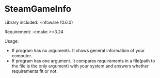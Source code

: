 # SteamGameInfo

Library included:
-infoware (0.6.0)

Requirement:
-cmake >=3.24

Usage:
- If program has no arguments. It shows general information of your computer. 
- If program has one argument. It compares requirements in a file(path to the file is the only argument) with your system and answers whether requirements fit or not.
